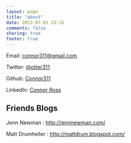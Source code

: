 ```yaml
---
layout: page
title: "about"
date: 2013-07-01 22:31
comments: false
sharing: true
footer: true
---
```

Email: <a href="mailto:connor311@gmail.com">connor311@gmail.com</a>

Twitter: <a href="http://twitter.com/otter311">@otter311</a>

Github: <a href="https://github.com/connor311">Connor311</a>

LinkedIn: <a href="http://lnkd.in/QqbTHj">Connor Ross</a>
<h2>Friends Blogs</h2>
Jenn Newman : <a href="http://jennnewman.com/">http://jennnewman.com/</a>

Matt Drumheller : <a href="http://mattdrum.blogspot.com/">http://mattdrum.blogspot.com/</a>

